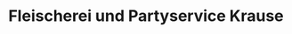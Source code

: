 ---
title: "Fleischerei und Partyservice Krause"
url: /eilenburg/fleischerei-und-partyservice-krause/
shop: Metzgerei
---